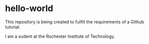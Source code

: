 # hello-world
This repository is being created to fulfill the requirements of a Github tutorial.

I am a sudent at the Rochester Institute of Technology.
